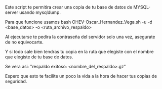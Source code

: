 Este script te permitira crear una copia de tu base de datos de MYSQL-server usando mysqldump.

Para que funcione usamos bash OHEV-Oscar_Hernandez_Vega.sh -u <usuario> -d <base_datos> -o <ruta_archivo_respaldo>

Al ejecutarse te pedira la contraseña del servidor solo una vez, asegurate de no equivocarte.

Y si todo sale bien tendras tu copia en la ruta que elegiste con el nombre que elegiste de tu base de datos.

Se vera asi: "respaldo exitoso: <nombre_del_respaldo>.gz"

Espero que esto te facilite un poco la vida a la hora de hacer tus copias de seguridad.
